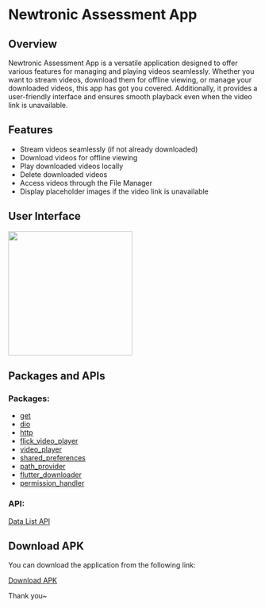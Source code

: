 # Newtronic Assessment App

## Overview

Newtronic Assessment App is a versatile application designed to offer various features for managing and playing videos seamlessly. Whether you want to stream videos, download them for offline viewing, or manage your downloaded videos, this app has got you covered. Additionally, it provides a user-friendly interface and ensures smooth playback even when the video link is unavailable.

## Features

- Stream videos seamlessly (if not already downloaded)
- Download videos for offline viewing
- Play downloaded videos locally
- Delete downloaded videos
- Access videos through the File Manager
- Display placeholder images if the video link is unavailable

## User Interface

<img src="https://github.com/Leviansky/newtronic-app/assets/101730990/330c2634-027d-403d-98a2-4554ac8db750" width="250"/>

## Packages and APIs

### Packages:

- [get](https://pub.dev/packages/get)
- [dio](https://pub.dev/packages/dio)
- [http](https://pub.dev/packages/http)
- [flick_video_player](https://pub.dev/packages/flick_video_player)
- [video_player](https://pub.dev/packages/video_player)
- [shared_preferences](https://pub.dev/packages/shared_preferences)
- [path_provider](https://pub.dev/packages/path_provider)
- [flutter_downloader](https://pub.dev/packages/flutter_downloader)
- [permission_handler](https://pub.dev/packages/permission_handler)

### API:

[Data List API](http://103.183.75.112/api/directory/dataList)

## Download APK

You can download the application from the following link:

[Download APK](https://drive.usercontent.google.com/u/0/uc?id=1alJdD65m9JaEyP8Q6G2og8JMtjBauo4e&export=download)

Thank you~
